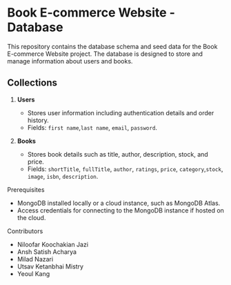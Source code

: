 # Book E-commerce Website - Database

This repository contains the database schema and seed data for the Book E-commerce Website project. The database is designed to store and manage information about users and books.

## Collections
1. **Users**
   - Stores user information including authentication details and order history.
   - Fields: `first name`,`last name`, `email`, `password`.

2. **Books**
   - Stores book details such as title, author, description, stock, and price.
   - Fields: `shortTitle`, `fullTitle`, `author`, `ratings`, `price`, `category`,`stock`, `image`, `isbn`, `description`.
  
Prerequisites
  - MongoDB installed locally or a cloud instance, such as MongoDB Atlas.
  - Access credentials for connecting to the MongoDB instance if hosted on the cloud.

Contributors
   - Niloofar Koochakian Jazi 
   - Ansh Satish Acharya
   - Milad Nazari 
   - Utsav Ketanbhai Mistry 
   - Yeoul Kang 
